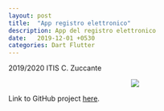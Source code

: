 ```yaml
---
layout: post
title:  "App registro elettronico"
description: App del registro elettronico
date:   2019-12-01 +0530
categories: Dart Flutter
---
```


2019/2020 ITIS C. Zuccante

<div align="center"><img src="https://camo.githubusercontent.com/ea89952bde146730d8ff57497c22cceebc7be1d1/68747470733a2f2f692e696d6775722e636f6d2f5457366154634d2e706e67"></div>

Link to GitHub project [here][Link-GitHub].

[Link-GitHub]: https://github.com/Zuccante-Web-App/Registro-elettronico
